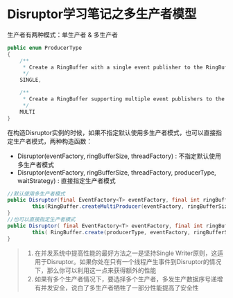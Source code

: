 # Disruptor学习笔记之多生产者模型

生产者有两种模式：单生产者 & 多生产者

```java
public enum ProducerType
{
    /**
     * Create a RingBuffer with a single event publisher to the RingBuffer
     */
    SINGLE,

    /**
     * Create a RingBuffer supporting multiple event publishers to the one RingBuffer
     */
    MULTI
}
```

在构造Disruptor实例的时候，如果不指定默认使用多生产者模式，也可以直接指定生产者模式，两种构造函数：


* Disruptor(eventFactory, ringBufferSize, threadFactory) : 不指定默认使用多生产者模式
* Disruptor(eventFactory, ringBufferSize, threadFactory, producerType, waitStrategy) : 直接指定生产者模式

```java
//默认使用多生产者模式
public Disruptor(final EventFactory<T> eventFactory, final int ringBufferSize, final ThreadFactory threadFactory) {
        this(RingBuffer.createMultiProducer(eventFactory, ringBufferSize), threadFactory);
}
//也可以直接指定生产者模式
public Disruptor( final EventFactory<T> eventFactory, final int ringBufferSize, final ThreadFactory threadFactory, final ProducerType producerType, final WaitStrategy waitStrategy) {
        this( RingBuffer.create(producerType, eventFactory, ringBufferSize, waitStrategy), threadFactory);
}
```

> 1. 在并发系统中提高性能的最好方法之一是坚持Single Writer原则，这适用于Disruptor。如果你处在只有一个线程产生事件到Disruptor的情况下，那么你可以利用这一点来获得额外的性能
> 2. 如果有多个生产者情况下，要选择多个生产者，多发生产数据序号递增有并发安全，说白了多生产者牺牲了一部分性能提高了安全性






















